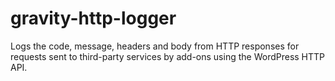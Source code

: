 # gravity-http-logger
Logs the code, message, headers and body from HTTP responses for requests sent to third-party services by add-ons using the WordPress HTTP API.
